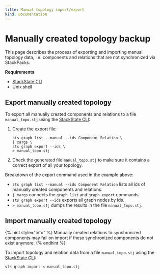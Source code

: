 ```yaml
---
title: Manual topology import/export
kind: Documentation
---
```


# Manually created topology backup

This page describes the process of exporting and importing manual topology data, i.e. components and relations that are not synchronized via StackPacks.

**Requirements**

* [StackState CLI](../../install-stackstate/cli-install.md)
* Unix shell

## Export manually created topology

To export all manually created components and relations to a file `manual_topo.stj` using the [StackState CLI](../../install-stackstate/cli-install.md):

1. Create the export file:

   ```text
   sts graph list --manual --ids Component Relation \
   | xargs \
   sts graph export --ids \
   > manual_topo.stj
   ```

2. Check the generated file `manual_topo.stj` to make sure it contains a correct export of all your topology.

Breakdown of the export command used in the example above:

* `sts graph list --manual --ids Component Relation` lists all ids of manually created components and relations.
* `| xargs` connects the `graph list` and `graph export` commands.
* `sts graph export --ids` exports all graph nodes by ids.
* `> manual_topo.stj` dumps the results in the file `manual_topo.stj`.

## Import manually created topology

{% hint style="info" %}
Manually created relations to synchronized components may fail on import if these synchronized components do not exist anymore.
{% endhint %}

To import topology and relation data from a file `manual_topo.stj` using the [StackState CLI](../../install-stackstate/cli-install.md):

```text
sts graph import < manual_topo.stj
```


